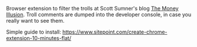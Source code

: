 Browser extension to filter the trolls at Scott Sumner's blog [The Money Illusion](https://www.themoneyillusion.com/). Troll comments are dumped into the developer console, in case you really want to see them.

Simple guide to install:
https://www.sitepoint.com/create-chrome-extension-10-minutes-flat/
